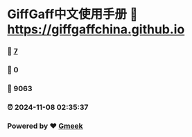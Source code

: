 # GiffGaff中文使用手册 :link: https://giffgaffchina.github.io 
### :page_facing_up: [7](https://giffgaffchina.github.io/tag.html) 
### :speech_balloon: 0 
### :hibiscus: 9063 
### :alarm_clock: 2024-11-08 02:35:37 
### Powered by :heart: [Gmeek](https://github.com/Meekdai/Gmeek)
